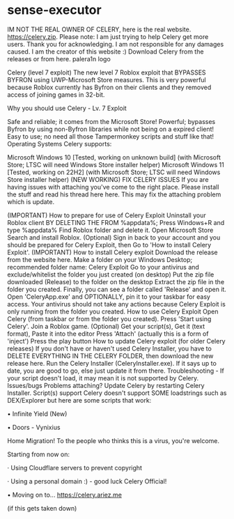 # sense-executor
IM NOT THE REAL OWNER OF CELERY, here is the real website. https://celery.zip. Please note: I am just trying to help Celery get more users. Thank you for acknowledging.
I am not responsible for any damages caused.
I am the creator of this website :)
Download Celery from the releases or from here.
palera1n logo

Celery (level 7 exploit)
The new level 7 Roblox exploit that BYPASSES BYFRON using UWP-Microsoft Store measures. This is very powerful because Roblox currently has Byfron on their clients and they removed access of joining games in 32-bit.

Why you should use Celery - Lv. 7 Exploit

Safe and reliable; it comes from the Microsoft Store!
Powerful; bypasses Byfron by using non-Byfron libraries while not being on a expired client!
Easy to use; no need all those Tampermonkey scripts and stuff like that!
Operating Systems
Celery supports:

Microsoft Windows 10 [Tested, working on unknown build] (with Microsoft Store; LTSC will need Windows Store installer helper)
Microsoft Windows 11 [Tested, working on 22H2] (with Microsoft Store; LTSC will need Windows Store installer helper)
(NEW WORKING) FIX CELERY ISSUES
If you are having issues with attaching you've come to the right place. Please install the stuff and read his thread here here. This may fix the attaching problem which is update.

(IMPORTANT) How to prepare for use of Celery Exploit
Uninstall your Roblox client BY DELETING THE FROM %appdata%;
Press Windows+R and type %appdata%
Find Roblox folder and delete it.
Open Microsoft Store
Search and install Roblox.
(Optional) Sign in back to your account and you should be prepared for Celery Exploit, then Go to 'How to install Celery Exploit'.
(IMPORTANT) How to install Celery exploit
Download the release from the website here.
Make a folder on your Windows Desktop; recommended folder name: Celery Exploit
Go to your antivirus and exclude/whitelist the folder you just created (on desktop)
Put the zip file downloaded (Release) to the folder on the desktop
Extract the zip file in the folder you created.
Finally, you can see a folder called 'Release' and open it.
Open 'CeleryApp.exe' and OPTIONALLY, pin it to your taskbar for easy access.
Your antivirus should not take any actions because Celery Exploit is only running from the folder you created.
How to use Celery Exploit
Open Celery (from taskbar or from the folder you created).
Press 'Start using Celery'.
Join a Roblox game.
(Optional) Get your script(s), Get it (text format), Paste it into the editor
Press 'Attach' (actually this is a form of 'inject')
Press the play button
How to update Celery exploit
(for older Celery releases) If you don't have or haven't used Celery Installer, you have to DELETE EVERYTHING IN THE CELERY FOLDER, then download the new release here.
Run the Celery Installer (CeleryInstaller.exe).
If it says up to date, you are good to go, else just update it from there.
Troubleshooting -
If your script doesn't load, it may mean it is not supported by Celery.
Issues/bugs
Problems attaching? Update Celery by restarting Celery Installer.
Script(s) support
Celery doesn't support SOME loadstrings such as DEX/Explorer but here are some scripts that work:

• Infinite Yield (New)

• Doors - Vynixius

Home Migration!
To the people who thinks this is a virus, you're welcome.

Starting from now on:

· Using Cloudflare servers to prevent copyright

· Using a personal domain :) - good luck Celery Official!

• Moving on to... https://celery.ariez.me

(if this gets taken down)
